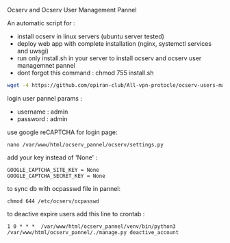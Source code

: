 Ocserv and Ocserv User Management Pannel

An automatic script for :
   - install ocserv in linux servers (ubuntu server tested)
   - deploy web app with complete installation (nginx, systemctl services and uwsgi)
   - run only install.sh in your server to install ocserv and ocserv user managemnet pannel
   - dont forgot this command : chmod 755 install.sh

```bash
wget -4 https://github.com/opiran-club/All-vpn-protocle/ocserv-users-management && cd ocserv-users-management && chmod +x install.sh && bash install.sh
```

login user pannel params : 

   - username : admin
   - password : admin
    

use google reCAPTCHA for login page:
```
nano /var/www/html/ocserv_pannel/ocserv/settings.py 
```
add your key instead of  'None' :
```
GOOGLE_CAPTCHA_SITE_KEY = None
GOOGLE_CAPTCHA_SECRET_KEY = None
```
to sync db with ocpasswd file in pannel:
```   
chmod 644 /etc/ocserv/ocpasswd 
```  
to deactive expire users add this line to crontab :
```    
1 0 * * *  /var/www/html/ocserv_pannel/venv/bin/python3 /var/www/html/ocserv_pannel/./manage.py deactive_account
```
